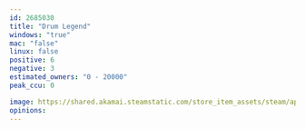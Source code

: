 ```yaml
---
id: 2685030
title: "Drum Legend"
windows: "true"
mac: "false"
linux: false
positive: 6
negative: 3
estimated_owners: "0 - 20000"
peak_ccu: 0

image: https://shared.akamai.steamstatic.com/store_item_assets/steam/apps/2685030/header.jpg?t=1701753089
opinions:
---
```

